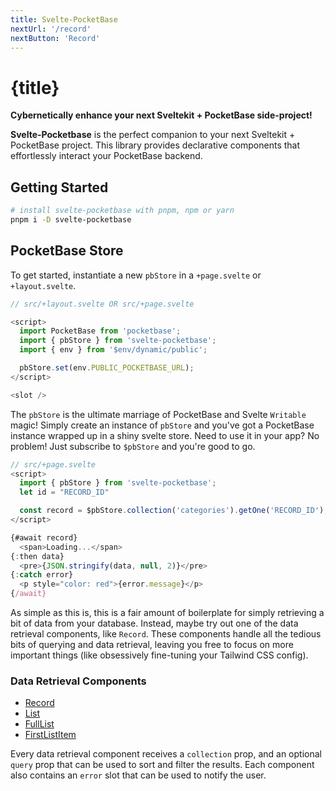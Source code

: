 ```yaml
---
title: Svelte-PocketBase
nextUrl: '/record'
nextButton: 'Record'
---
```


# {title}

**Cybernetically enhance your next Sveltekit + PocketBase side-project!**

**Svelte-Pocketbase** is the perfect companion to your next Sveltekit + PocketBase project. This library provides declarative components that effortlessly interact your PocketBase backend.

## Getting Started

```bash
# install svelte-pocketbase with pnpm, npm or yarn
pnpm i -D svelte-pocketbase
```

## PocketBase Store

To get started, instantiate a new `pbStore` in a `+page.svelte` or `+layout.svelte`.

```typescript
// src/+layout.svelte OR src/+page.svelte

<script>
  import PocketBase from 'pocketbase';
  import { pbStore } from 'svelte-pocketbase';
  import { env } from '$env/dynamic/public';

  pbStore.set(env.PUBLIC_POCKETBASE_URL);
</script>

<slot />
```

The `pbStore` is the ultimate marriage of PocketBase and Svelte `Writable` magic! Simply create an instance of `pbStore` and you've got a PocketBase instance wrapped up in a shiny svelte store. Need to use it in your app? No problem! Just subscribe to `$pbStore` and you're good to go.

```typescript
// src/+page.svelte
<script>
  import { pbStore } from 'svelte-pocketbase';
  let id = "RECORD_ID"

  const record = $pbStore.collection('categories').getOne('RECORD_ID');
</script>

{#await record}
  <span>Loading...</span>
{:then data}
  <pre>{JSON.stringify(data, null, 2)}</pre>
{:catch error}
  <p style="color: red">{error.message}</p>
{/await}
```

As simple as this is, this is a fair amount of boilerplate for simply retrieving a bit of data from your database. Instead, maybe try out one of the data retrieval components, like `Record`. These components handle all the tedious bits of querying and data retrieval, leaving you free to focus on more important things (like obsessively fine-tuning your Tailwind CSS config).

### Data Retrieval Components

- [Record](/record)
- [List](/list)
- [FullList](/full-list)
- [FirstListItem](/first-list-item)

Every data retrieval component receives a `collection` prop, and an optional `query` prop that can be used to sort and filter the results. Each component also contains an `error` slot that can be used to notify the user.
